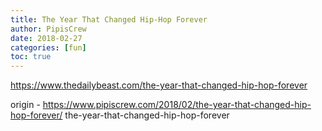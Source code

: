 ```yaml
---
title: The Year That Changed Hip-Hop Forever
author: PipisCrew
date: 2018-02-27
categories: [fun]
toc: true
---
```


https://www.thedailybeast.com/the-year-that-changed-hip-hop-forever

origin - https://www.pipiscrew.com/2018/02/the-year-that-changed-hip-hop-forever/ the-year-that-changed-hip-hop-forever